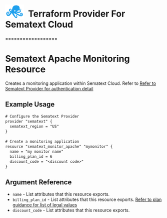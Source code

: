 # <img src="../assets/octi-blue.png" valign="bottom" width="60px"/>**&nbsp;&nbsp;Terraform Provider For Sematext Cloud**
==================

# Sematext Apache Monitoring Resource

Creates a monitoring application within Sematext Cloud. 
Refer to [Refer to Sematext Provider for authentication detail](../index.md) 

## Example Usage

```hcl
# Configure the Sematext Provider
provider "sematext" {
  sematext_region = "US"
}

# Create a monitoring application
resource "sematext_monitor_apache" "mymonitor" {
  name = "my monitor name"
  billing_plan_id = 6
  discount_code = "<discount code>"
}
```

## Argument Reference

* `name` - List attributes that this resource exports.
* `billing_plan_id` - List attributes that this resource exports. [Refer to plan guidance for list of legal values](../guides/plans.md) 
* `discount_code` - List attributes that this resource exports.



